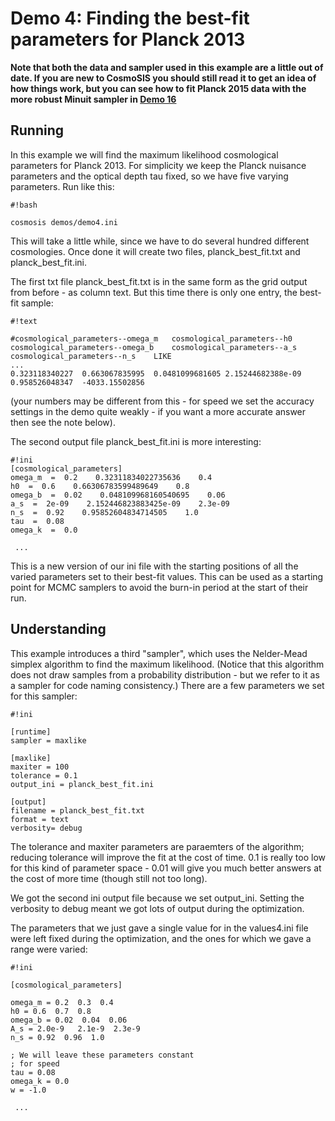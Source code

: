 # Demo 4:  Finding the best-fit parameters for Planck 2013 #

**Note that both the data and sampler used in this example are a little out of date.  If you are new to CosmoSIS you should still read it to get an idea of how things work, but you can see how to fit Planck 2015 data with the more robust Minuit sampler in [Demo 16](Demo16)**

## Running ##

In this example we will find the maximum likelihood cosmological parameters for Planck 2013.  For simplicity we keep the Planck nuisance parameters and the optical depth tau fixed, so we have five varying parameters.  Run like this:

```
#!bash

cosmosis demos/demo4.ini
```
This will take a little while, since we have to do several hundred different cosmologies.  Once done it will create two files, planck_best_fit.txt and planck_best_fit.ini.

 The first txt file planck_best_fit.txt is in the same form as the grid output from before - as column text.  But this time there is only one entry, the best-fit sample:

```
#!text

#cosmological_parameters--omega_m	cosmological_parameters--h0	cosmological_parameters--omega_b	cosmological_parameters--a_s	cosmological_parameters--n_s	LIKE
...
0.323118340227	0.663067835995	0.0481099681605	2.15244682388e-09	0.958526048347	-4033.15502856

```

(your numbers may be different from this - for speed we set the accuracy settings in the demo quite weakly - if you want a more accurate answer then see the note below).

The second output file planck_best_fit.ini is more interesting:
```
#!ini
[cosmological_parameters]
omega_m  =  0.2    0.32311834022735636    0.4
h0  =  0.6    0.66306783599489649    0.8
omega_b  =  0.02    0.048109968160540695    0.06
a_s  =  2e-09    2.152446823883425e-09    2.3e-09
n_s  =  0.92    0.95852604834714505    1.0
tau  =  0.08
omega_k  =  0.0
 
 ...

```
This is a new version of our ini file with the starting positions of all the varied parameters set to their best-fit values.  This can be used as a starting point for MCMC samplers to avoid the burn-in period at the start of their run.


## Understanding ##

This example introduces a third "sampler", which uses the Nelder-Mead simplex algorithm to find the maximum likelihood. (Notice that this algorithm does not draw samples from a probability distribution - but we refer to it as a sampler for code naming consistency.) There are a few parameters we set for this sampler:

```
#!ini

[runtime]
sampler = maxlike

[maxlike]
maxiter = 100
tolerance = 0.1
output_ini = planck_best_fit.ini

[output]
filename = planck_best_fit.txt
format = text
verbosity= debug

```

The tolerance and maxiter parameters are paraemters of the algorithm; reducing tolerance will improve the fit at the cost of time.  0.1 is really too low for this kind of parameter space - 0.01 will give you much better answers at the cost of more time (though still not too long).


We got the second ini output file because we set output_ini.  Setting the verbosity to debug meant we got lots of output during the optimization.

The parameters that we just gave a single value for in the values4.ini file were left fixed during the optimization, and the ones for which we gave a range were varied:

```
#!ini

[cosmological_parameters]

omega_m = 0.2  0.3  0.4
h0 = 0.6  0.7  0.8 
omega_b = 0.02  0.04  0.06
A_s = 2.0e-9   2.1e-9  2.3e-9
n_s = 0.92  0.96  1.0

; We will leave these parameters constant
; for speed
tau = 0.08
omega_k = 0.0
w = -1.0

 ...

```